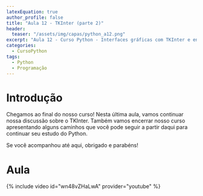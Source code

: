 ```yaml
---
latexEquation: true
author_profile: false
title: "Aula 12 - TKInter (parte 2)"
header:
  teaser: "/assets/img/capas/python_a12.png"
excerpt: "Aula 12 - Curso Python - Interfaces gráficas com TKInter e encerramento do curso"
categories:
  - CursoPython
tags:
  - Python
  - Programação
---
```


# Introdução
Chegamos ao final do nosso curso! Nesta última aula, vamos continuar nossa discussão sobre o TKInter. Também vamos encerrar nosso curso apresentando alguns caminhos que você pode seguir a partir daqui para continuar seu estudo do Python.

Se você acompanhou até aqui, obrigado e parabéns!

# Aula
{% include video id="wn48vZHaLwA" provider="youtube" %}
